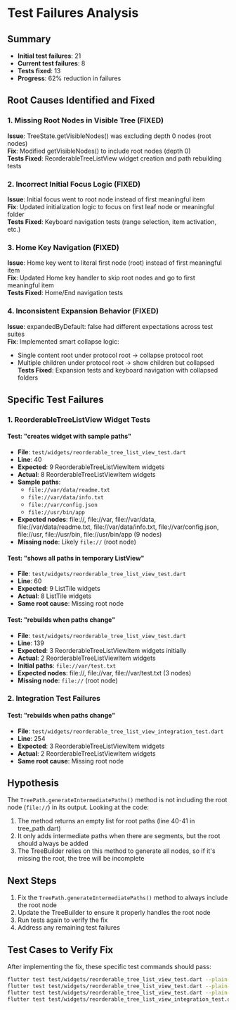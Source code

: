# Test Failures Analysis

## Summary
- **Initial test failures**: 21
- **Current test failures**: 8  
- **Tests fixed**: 13
- **Progress**: 62% reduction in failures

## Root Causes Identified and Fixed

### 1. Missing Root Nodes in Visible Tree (FIXED)
**Issue**: TreeState.getVisibleNodes() was excluding depth 0 nodes (root nodes)  
**Fix**: Modified getVisibleNodes() to include root nodes (depth 0)  
**Tests Fixed**: ReorderableTreeListView widget creation and path rebuilding tests

### 2. Incorrect Initial Focus Logic (FIXED)  
**Issue**: Initial focus went to root node instead of first meaningful item  
**Fix**: Updated initialization logic to focus on first leaf node or meaningful folder  
**Tests Fixed**: Keyboard navigation tests (range selection, item activation, etc.)

### 3. Home Key Navigation (FIXED)
**Issue**: Home key went to literal first node (root) instead of first meaningful item  
**Fix**: Updated Home key handler to skip root nodes and go to first meaningful item  
**Tests Fixed**: Home/End navigation tests

### 4. Inconsistent Expansion Behavior (FIXED)  
**Issue**: expandedByDefault: false had different expectations across test suites  
**Fix**: Implemented smart collapse logic:
- Single content root under protocol root → collapse protocol root
- Multiple children under protocol root → show children but collapsed  
**Tests Fixed**: Expansion tests and keyboard navigation with collapsed folders

## Specific Test Failures

### 1. ReorderableTreeListView Widget Tests

#### Test: "creates widget with sample paths"
- **File**: `test/widgets/reorderable_tree_list_view_test.dart`
- **Line**: 40
- **Expected**: 9 ReorderableTreeListViewItem widgets
- **Actual**: 8 ReorderableTreeListViewItem widgets
- **Sample paths**: 
  - `file://var/data/readme.txt`
  - `file://var/data/info.txt`  
  - `file://var/config.json`
  - `file://usr/bin/app`
- **Expected nodes**: file://, file://var, file://var/data, file://var/data/readme.txt, file://var/data/info.txt, file://var/config.json, file://usr, file://usr/bin, file://usr/bin/app (9 nodes)
- **Missing node**: Likely `file://` (root node)

#### Test: "shows all paths in temporary ListView"
- **File**: `test/widgets/reorderable_tree_list_view_test.dart`
- **Line**: 60
- **Expected**: 9 ListTile widgets
- **Actual**: 8 ListTile widgets
- **Same root cause**: Missing root node

#### Test: "rebuilds when paths change"
- **File**: `test/widgets/reorderable_tree_list_view_test.dart`
- **Line**: 139
- **Expected**: 3 ReorderableTreeListViewItem widgets initially
- **Actual**: 2 ReorderableTreeListViewItem widgets
- **Initial paths**: `file://var/test.txt`
- **Expected nodes**: file://, file://var, file://var/test.txt (3 nodes)
- **Missing node**: `file://` (root node)

### 2. Integration Test Failures

#### Test: "rebuilds when paths change"
- **File**: `test/widgets/reorderable_tree_list_view_integration_test.dart`
- **Line**: 254
- **Expected**: 3 ReorderableTreeListViewItem widgets
- **Actual**: 2 ReorderableTreeListViewItem widgets
- **Same root cause**: Missing root node

## Hypothesis
The `TreePath.generateIntermediatePaths()` method is not including the root node (`file://`) in its output. Looking at the code:

1. The method returns an empty list for root paths (line 40-41 in tree_path.dart)
2. It only adds intermediate paths when there are segments, but the root should always be added
3. The TreeBuilder relies on this method to generate all nodes, so if it's missing the root, the tree will be incomplete

## Next Steps
1. Fix the `TreePath.generateIntermediatePaths()` method to always include the root node
2. Update the TreeBuilder to ensure it properly handles the root node
3. Run tests again to verify the fix
4. Address any remaining test failures

## Test Cases to Verify Fix
After implementing the fix, these specific test commands should pass:
```bash
flutter test test/widgets/reorderable_tree_list_view_test.dart --plain-name "creates widget with sample paths"
flutter test test/widgets/reorderable_tree_list_view_test.dart --plain-name "shows all paths in temporary ListView"  
flutter test test/widgets/reorderable_tree_list_view_test.dart --plain-name "rebuilds when paths change"
flutter test test/widgets/reorderable_tree_list_view_integration_test.dart --plain-name "rebuilds when paths change"
```